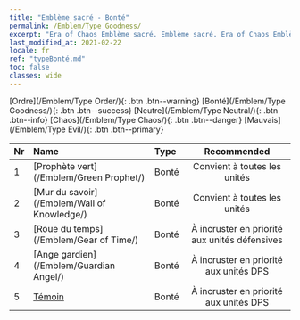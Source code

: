 ```yaml
---
title: "Emblème sacré - Bonté"
permalink: /Emblem/Type Goodness/
excerpt: "Era of Chaos Emblème sacré. Emblème sacré. Era of Chaos Emblème sacré Bonté. Era of Chaos Bonté"
last_modified_at: 2021-02-22
locale: fr
ref: "typeBonté.md"
toc: false
classes: wide
---
```


  [Ordre](/Emblem/Type Order/){: .btn .btn--warning}   [Bonté](/Emblem/Type Goodness/){: .btn .btn--success}   [Neutre](/Emblem/Type Neutral/){: .btn .btn--info}   [Chaos](/Emblem/Type Chaos/){: .btn .btn--danger}   [Mauvais](/Emblem/Type Evil/){: .btn .btn--primary} 

  |  Nr  |             Name            |    Type    |   Recommended   |
  |:-----|:----------------------------|:-----------|:---------------:|
  | 1 | [Prophète vert](/Emblem/Green Prophet/) | Bonté | Convient à toutes les unités | 
  | 2 | [Mur du savoir](/Emblem/Wall of Knowledge/) | Bonté | Convient à toutes les unités | 
  | 3 | [Roue du temps](/Emblem/Gear of Time/) | Bonté | À incruster en priorité aux unités défensives | 
  | 4 | [Ange gardien](/Emblem/Guardian Angel/) | Bonté | À incruster en priorité aux unités DPS | 
  | 5 | [Témoin](/Emblem/Witness/) | Bonté | À incruster en priorité aux unités DPS | 
